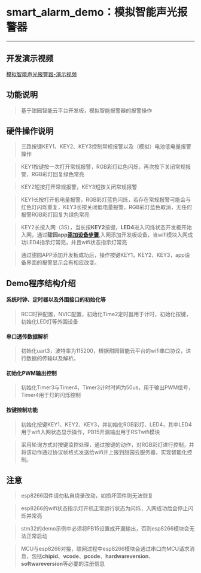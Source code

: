# smart_alarm_demo：模拟智能声光报警器
---------------------------------

## 开发演示视频

[模拟智能声光报警器-演示视频](https://smart-img.5itianyuan.com/open/smart_alarm_demo.mp4)

## 功能说明

> 基于甜园智能云平台开发板，模拟智能报警器的报警操作

## 硬件操作说明

> 三路按键KEY1、KEY2、KEY3控制常规报警以及（模拟）电池低电量报警操作

> KEY1按键按一次打开常规报警，RGB彩灯红色闪烁，再次按下关闭常规报警，RGB彩灯回复绿色常亮

> KEY2短按打开常规报警，KEY3短按关闭常规报警

> KEY1长按打开低电量报警，RGB彩灯蓝色闪烁，若存在常规报警可能会与红色灯闪烁重复，KEY3长按关闭低电量报警，RGB彩灯蓝色取消，无任何报警RGB彩灯回复为绿色常亮

> KEY2长按入网（3S），当长按**KEY2**按键，**LED4**进入闪烁状态开发板开始入网，通过**甜园app[添加设备步骤](app_add_wifidevelopboard.md)**,入网添加开发板设备，当wifi模块入网成功LED4指示灯常亮，并且wifi状态指示灯常亮

> 通过甜园APP添加开发板成功后，操作按键KEY1，KEY2，KEY3，app设备界面的报警显示会有相应改变。

## Demo程序结构介绍

#### 系统时钟、定时器以及外围接口的初始化等

> RCC时钟配置，NVIC配置，初始化Time2定时器用于计时，初始化按键，初始化LED灯等外围设备

#### 串口透传数据解析

> 初始化uart3，波特率为115200，根据甜园智能云平台的wifi串口协议，进行数据的传输以及解析。

#### 初始化PWM输出控制

> 初始化Timer3与Timer4，Timer3计时时间为50us，用于输出PWM信号，Timer4用于灯的闪烁控制

#### 按键控制功能

> 初始化按键KEY1、KEY2、KEY3，并初始化RGB彩灯、LED4，其中LED4用于wifi入网状态显示操作，PB15开漏输出用于RSTwifi模块

> 采用轮询方式对按键监控处理，通过按键的动作，对RGB彩灯进行控制，并将该动作通过协议帧格式发送给wifi并上报到甜园云服务器，实现智能化控制。

## 注意

> esp8266固件请勿私自烧录改动，如损坏固件则无法恢复

> esp8266的wifi状态指示灯开机正常运行状态为闪烁，入网成功后会停止闪烁并常亮

> stm32的demo示例中必须将PB15设置成开漏输出，否则esp8266模块会无法正常启动

> MCU与esp8266对接，联网过程中esp8266模块会通过串口向MCU请求消息，包括**chipid**、**vcode**、**pcode**、**hardwareversion**、**softwareversion**等必要的注册信息
